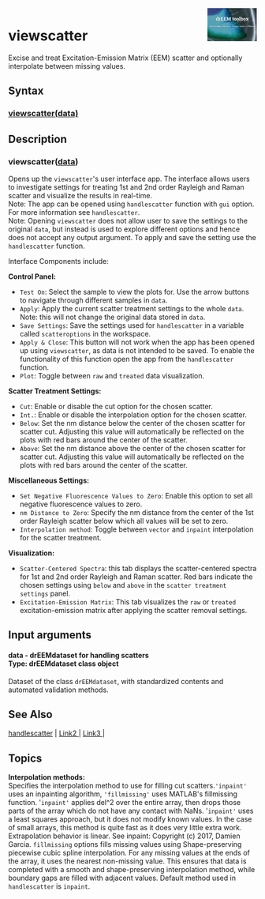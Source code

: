 <img src="top right corner logo.png" width="100" height="auto" align="right"/>

# viewscatter #
Excise and treat Excitation-Emission Matrix (EEM) scatter and optionally interpolate between missing values.



## Syntax
### [viewscatter(data)](#syntax1) ###




## Description ##
### viewscatter([data](#varargin)) <a name="syntax1"></a>
Opens up the `viewscatter`'s user interface app. The interface allows users to investigate settings for treating 1st and 2nd order Rayleigh and Raman scatter and visualize the results in real-time.<br>
Note: The app can be opened using `handlescatter` function with `gui` option. For more information see `handlescatter`.<br>
Note: Opening `viewscatter` does not allow user to save the settings to the original `data`, but instead is used to explore different options and hence does not accept any output argument. To apply and save the setting use the `handlescatter` function.

Interface Components include:<br>

<strong>Control Panel:<br></strong>

- `Test On`: Select the sample to view the plots for. Use the arrow buttons to navigate through different samples in `data`.
- `Apply`: Apply the current scatter treatment settings to the whole `data`.<br> Note: this will not change the original data stored in `data`.
- `Save Settings`: Save the settings used for `handlescatter` in a variable called `scatteroptions` in the workspace.
- `Apply & Close`: This button will not work when the app has been opened up using `viewscatter`, as data is not intended to be saved. To enable the functionality of this function open the app from the `handlescatter` function.
- `Plot`: Toggle between `raw` and `treated` data visualization.

<strong>Scatter Treatment Settings:<br></strong>

- `Cut`: Enable or disable the cut option for the chosen scatter.
- `Int.`: Enable or disable the interpolation option for the chosen scatter.
- `Below`: Set the nm distance below the center of the chosen scatter for  scatter cut. Adjusting this value will automatically be reflected on the plots with red bars around the center of the scatter.
- `Above`: Set the nm distance above the center of the chosen scatter for scatter cut. Adjusting this value will automatically be reflected on the plots with red bars around the center of the scatter.


<strong>Miscellaneous Settings:<br></strong>

- `Set Negative Fluorescence Values to Zero`: Enable this option to set all negative fluorescence values to zero.
- `nm Distance to Zero`: Specify the nm distance from the center of the 1st order Rayleigh scatter below which all values will be set to zero.
- `Interpolation method`: Toggle between `vector` and `inpaint` interpolation for the scatter treatment.

<strong>Visualization:<br></strong>


- `Scatter-Centered Spectra`: this tab displays the scatter-centered spectra for 1st and 2nd order Rayleigh and Raman scatter. Red bars indicate the chosen settings using `below` and `above` in the `scatter treatment settings` panel.
- `Excitation-Emission Matrix`: This tab visualizes the `raw` or `treated` excitation-emission matrix after applying the scatter removal settings.


## Input arguments ##
#### data - drEEMdataset for handling scatters  <a name="varargin"></a> <br> Type: drEEMdataset class object
Dataset of the class `drEEMdataset`, with standardized contents and automated validation methods.







## See Also ##

<a href="link.com">handlescatter</a> | 
<a href="link.com"> Link2 </a> |
<a href="link.com"> Link3 </a> |


## Topics ##

<strong>Interpolation methods:</strong> <br>Specifies the interpolation method to use for filling cut scatters.`'inpaint'` uses an inpainting algorithm, `'fillmissing'` uses MATLAB's fillmissing function. '`inpaint'` applies del^2 over the entire array, then drops those parts of the array which do not have any contact with NaNs. '`inpaint'` uses a least squares approach, but it does not modify known values. In the case of small arrays, this method is quite fast as it does very little extra work. Extrapolation behavior is linear. See inpaint: Copyright (c) 2017, Damien Garcia. `fillmissing` options fills missing values using Shape-preserving piecewise cubic spline interpolation. For any missing values at the ends of the array, it uses the nearest non-missing value. This ensures that data is completed with a smooth and shape-preserving interpolation method, while boundary gaps are filled with adjacent values. Default method used in `handlescatter` is `inpaint`.